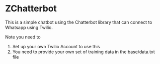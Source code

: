 # ZChatterbot
This is a simple chatbot using the Chatterbot library that can connect to Whatsapp using Twilio.

Note you need to 
1) Set up your own Twilio Account to use this
2) You need to provide your own set of training data in the base/data.txt file
